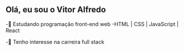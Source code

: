 ## Olá, eu sou o Vitor Alfredo

-🌱 Estudando programação front-end web
 -HTML | CSS | JavaScript | React

-👀 Tenho interesse na carreira full stack
 


